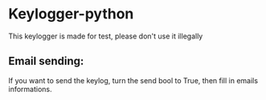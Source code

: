 # Keylogger-python
This keylogger is made for test, please don't use it illegally

## Email sending:
If you want to send the keylog, turn the send bool to True,
then fill in emails informations.